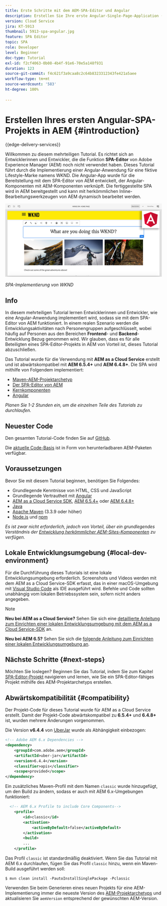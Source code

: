 ```yaml
---
title: Erste Schritte mit dem AEM-SPA-Editor und Angular
description: Erstellen Sie Ihre erste Angular-Single-Page-Application (SPA), die in Adobe Experience Manager mit der WKND-SPA bearbeitet werden kann.
version: Cloud Service
jira: KT-5913
thumbnail: 5913-spa-angular.jpg
feature: SPA Editor
topic: SPA
role: Developer
level: Beginner
doc-type: Tutorial
exl-id: f2cf4063-0b08-4b4f-91e6-70e5a148f931
duration: 123
source-git-commit: f4c621f3a9caa8c2c64b8323312343fe421a5aee
workflow-type: tm+mt
source-wordcount: '583'
ht-degree: 100%

---
```


# Erstellen Ihres ersten Angular-SPA-Projekts in AEM {#introduction}

{{edge-delivery-services}}

Willkommen zu diesem mehrteiligen Tutorial. Es richtet sich an Entwicklerinnen und Entwickler, die die Funktion **SPA-Editor** von Adobe Experience Manager (AEM) noch nicht verwendet haben. Dieses Tutorial führt durch die Implementierung einer Angular-Anwendung für eine fiktive Lifestyle-Marke namens WKND. Die Angular-App wurde für die Bereitstellung mit dem SPA-Editor von AEM entwickelt, der Angular-Komponenten mit AEM-Komponenten verknüpft. Die fertiggestellte SPA wird in AEM bereitgestellt und kann mit herkömmlichen Inline-Bearbeitungswerkzeugen von AEM dynamisch bearbeitet werden.

![Endgültige SPA implementiert](assets/wknd-spa-implementation.png)

*SPA-Implementierung von WKND*

## Info

In diesem mehrteiligen Tutorial lernen Entwicklerinnen und Entwickler, wie eine Angular-Anwendung implementiert wird, sodass sie mit dem SPA-Editor von AEM funktioniert. In einem realen Szenario werden die Entwicklungsaktivitäten nach Personengruppen aufgeschlüsselt, wobei häufig auf Personen aus den Bereichen **Frontend**- und **Backend**-Entwicklung Bezug genommen wird. Wir glauben, dass es für alle Beteiligten eines SPA-Editor-Projekts in AEM von Vorteil ist, dieses Tutorial abzuschließen.

Das Tutorial wurde für die Verwendung mit **AEM as a Cloud Service** erstellt und ist abwärtskompatibel mit **AEM 6.5.4+** und **AEM 6.4.8+**. Die SPA wird mithilfe von Folgendem implementiert:

* [Maven-AEM-Projektarchetyp](https://experienceleague.adobe.com/docs/experience-manager-core-components/using/developing/archetype/overview.html?lang=de)
* [Der SPA-Editor von AEM](https://experienceleague.adobe.com/docs/experience-manager-65/developing/headless/spas/spa-walkthrough.html?lang=de#content-editing-experience-with-spa)
* [Kernkomponenten](https://experienceleague.adobe.com/docs/experience-manager-core-components/using/introduction.html?lang=de)
* [Angular](https://angular.io/)

*Planen Sie 1-2 Stunden ein, um die einzelnen Teile des Tutorials zu durchlaufen.*

## Neuester Code

Den gesamten Tutorial-Code finden Sie auf [GitHub](https://github.com/adobe/aem-guides-wknd-spa).

Die [aktuelle Code-Basis](https://github.com/adobe/aem-guides-wknd-spa/releases) ist in Form von herunterladbaren AEM-Paketen verfügbar.

## Voraussetzungen

Bevor Sie mit diesem Tutorial beginnen, benötigen Sie Folgendes:

* Grundlegende Kenntnisse von HTML, CSS und JavaScript
* Grundlegende Vertrautheit mit [Angular](https://angular.io/)
* [AEM as a Cloud Service SDK](https://experienceleague.adobe.com/docs/experience-manager-learn/cloud-service/local-development-environment-set-up/aem-runtime.html?lang=de#download-the-aem-as-a-cloud-service-sdk), [AEM 6.5.4+](https://helpx.adobe.com/de/experience-manager/aem-releases-updates.html#65) oder [AEM 6.4.8+](https://helpx.adobe.com/de/experience-manager/aem-releases-updates.html#64)
* [Java](https://downloads.experiencecloud.adobe.com/content/software-distribution/en/general.html)
* [Apache Maven](https://maven.apache.org/) (3.3.9 oder höher)
* [Node.js](https://nodejs.org/de/) und [npm](https://www.npmjs.com/)

*Es ist zwar nicht erforderlich, jedoch von Vorteil, über ein grundlegendes Verständnis der [Entwicklung herkömmlicher AEM-Sites-Komponenten](https://experienceleague.adobe.com/docs/experience-manager-learn/getting-started-wknd-tutorial-develop/overview.html?lang=de) zu verfügen.*

## Lokale Entwicklungsumgebung {#local-dev-environment}

Für die Durchführung dieses Tutorials ist eine lokale Entwicklungsumgebung erforderlich. Screenshots und Videos werden mit dem AEM as a Cloud Service-SDK erfasst, das in einer macOS-Umgebung mit [Visual Studio Code](https://code.visualstudio.com/) als IDE ausgeführt wird. Befehle und Code sollten unabhängig vom lokalen Betriebssystem sein, sofern nicht anders angegeben.

>[!NOTE]
>
> **Neu bei AEM as a Cloud Service?** Sehen Sie sich eine [detaillierte Anleitung zum Einrichten einer lokalen Entwicklungsumgebung mit dem AEM as a Cloud Service-SDK](https://experienceleague.adobe.com/docs/experience-manager-learn/cloud-service/local-development-environment-set-up/overview.html?lang=de) an.
>
> **Neu bei AEM 6.5?** Sehen Sie sich die [folgende Anleitung zum Einrichten einer lokalen Entwicklungsumgebung an](https://experienceleague.adobe.com/docs/experience-manager-learn/foundation/development/set-up-a-local-aem-development-environment.html?lang=de).

## Nächste Schritte {#next-steps}

Möchten Sie loslegen? Beginnen Sie das Tutorial, indem Sie zum Kapitel [SPA-Editor-Projekt](create-project.md) navigieren und lernen, wie Sie ein SPA-Editor-fähiges Projekt mithilfe des AEM-Projektarchetyps erstellen.

## Abwärtskompatibilität {#compatibility}

Der Projekt-Code für dieses Tutorial wurde für AEM as a Cloud Service erstellt. Damit der Projekt-Code abwärtskompatibel zu **6.5.4+** und **6.4.8+** ist, wurden mehrere Änderungen vorgenommen.

Die Version **v6.4.4** von [UberJar](https://experienceleague.adobe.com/docs/experience-manager-65/developing/devtools/ht-projects-maven.html?lang=de#what-is-the-uberjar) wurde als Abhängigkeit einbezogen:

```xml
<!-- Adobe AEM 6.x Dependencies -->
<dependency>
    <groupId>com.adobe.aem</groupId>
    <artifactId>uber-jar</artifactId>
    <version>6.4.4</version>
    <classifier>apis</classifier>
    <scope>provided</scope>
</dependency>
```

Ein zusätzliches Maven-Profil mit dem Namen `classic` wurde hinzugefügt, um den Build zu ändern, sodass er auch mit AEM 6.x-Umgebungen funktioniert:

```xml
  <!-- AEM 6.x Profile to include Core Components-->
    <profile>
        <id>classic</id>
        <activation>
            <activeByDefault>false</activeByDefault>
        </activation>
        <build>
        ...
    </profile>
```

Das Profil `classic` ist standardmäßig deaktiviert. Wenn Sie das Tutorial mit AEM 6.x durchlaufen, fügen Sie das Profil `classic` hinzu, wenn ein Maven-Build ausgeführt werden soll:

```shell
$ mvn clean install -PautoInstallSinglePackage -Pclassic
```

Verwenden Sie beim Generieren eines neuen Projekts für eine AEM-Implementierung immer die neueste Version des [AEM-Projektarchetyps](https://github.com/adobe/aem-project-archetype) und aktualisieren Sie `aemVersion` entsprechend der gewünschten AEM-Version.
